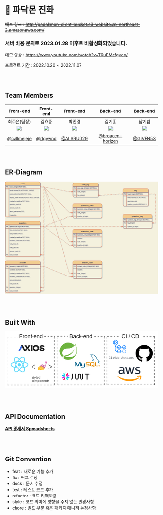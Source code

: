 #  👼 파닥몬 진화

~~배포 링크 : <http://padakmon-client-bucket.s3-website.ap-northeast-2.amazonaws.com/>~~

### 서버 비용 문제로 2023.01.28 이후로 비활성화되었습니다.

데모 영상 : <https://www.youtube.com/watch?v=T6uEMcfgvec/>

프로젝트 기간 : 2022.10.20 ~ 2022.11.07

<br><br>

## Team Members
|Front-end|Front-end|Front-end|Back-end|Back-end|
|:--:|:--:|:--:|:--:|:--:|
|최주은(팀장)|김효중|박민경|김기홍|남기범|
|<img src="https://avatars.githubusercontent.com/u/45119238?v=4" width=150>|<img src="https://avatars.githubusercontent.com/u/89366562?v=4" width=150>|<img src="https://avatars.githubusercontent.com/u/107922059?v=4" width=150>|<img src="https://avatars.githubusercontent.com/u/99868638?v=4" width=150>|<img src="https://avatars.githubusercontent.com/u/101033262?v=4t" width=150>|
|[@callmejeje](https://github.com/callmejeje)|[@rlgywnd](https://github.com/rlgywnd)|[@ALSRUD29](https://github.com/ALSRUD29)|[@broaden-horizon](https://github.com/broaden-horizon)|[@GIVEN53](https://github.com/GIVEN53)|

<br><br>

## ER-Diagram
<p align="center"><img src="server/StackOverflow_ERD.png" width=800></p>

<br><br>

## Built With
<p align="center"><img src="built-with.png"></p>
<br><br>

## API Documentation
__[API 명세서 Spreadsheets](https://docs.google.com/spreadsheets/d/1-iXshYqORqqHqV7H4DwgY6rGc-bIFUwD56sRcG_qjQo/edit?usp=sharing)__

<br><br>

## Git Convention

- feat : 새로운 기능 추가
- fix : 버그 수정
- docs : 문서 수정
- test : 테스트 코드 추가
- refactor : 코드 리팩토링
- style : 코드 의미에 영향을 주지 않는 변경사항
- chore : 빌드 부분 혹은 패키지 매니저 수정사항
